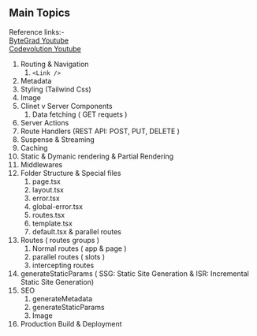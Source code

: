 ## Main Topics

Reference links:-  
[ByteGrad Youtube](https://www.youtube.com/watch?v=vwSlYG7hFk0)  
[Codevolution Youtube](https://www.youtube.com/watch?v=_EgI9WH8q1A)


1. Routing & Navigation  
    1. ```<Link />```
2. Metadata
3. Styling (Tailwind Css)
4. Image
5. Clinet v Server Components
   1. Data fetching ( GET requets )
6. Server Actions
7. Route Handlers  (REST API: POST, PUT, DELETE )
8. Suspense & Streaming
9. Caching
10. Static & Dymanic rendering & Partial Rendering
11. Middlewares
12. Folder Structure & Special files
    1. page.tsx
    2. layout.tsx
    3. error.tsx
    4. global-error.tsx
    5. routes.tsx
    6. template.tsx
    7. default.tsx & parallel routes
13. Routes  ( routes groups ) 
    1. Normal routes ( app & page )
    2. parallel routes ( slots )
    3. intercepting routes
14. generateStaticParams ( SSG: Static Site Generation  & ISR: Incremental Static Site Generation)
15. SEO
    1. generateMetadata
    2. generateStaticParams
    3. Image
16. Production Build & Deployment
